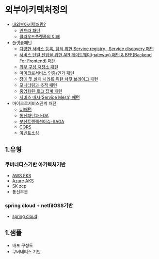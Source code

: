 # 외부아키텍처정의

- [내외부아키텍처란?](https://engineering-skcc.github.io/microservice%20%EA%B0%9C%EB%85%90/modern-relactive/) 
    - [인프라 패턴](https://engineering-skcc.github.io/microservice%20outer%20achitecture/outer-architecture-1/)
    - [클라우드플랫폼의 이해](https://engineering-skcc.github.io/microservice%20outer%20achitecture/outer-architecture-2/)
- 플랫폼패턴
    - [다양한 서비스 등록, 탐색 위한 Service registry , Service discovery 패턴](https://engineering-skcc.github.io/msa%20pattern/outer-arch-registry/)
    - [서비스 단일 진입을 위한 API 게이트웨이(gateway) 패턴 & BFF(Backend For Frontend) 패턴](https://engineering-skcc.github.io/msa%20pattern/outer-arch-api-gw/)
    - [외부 구성 저장소 패턴](https://engineering-skcc.github.io/microservice%20outer%20achitecture/outer-arch-config/)
    - [마이크로서비스 인증/인가 패턴](https://engineering-skcc.github.io/microservice%20outer%20achitecture/outer-arch-Auth/)
    - [장애 및 실패 처리를 위한 서킷 브레이크 패턴](https://engineering-skcc.github.io/microservice%20outer%20achitecture/outer-arch-Circuit-breaker/)
    - [모니터링과 추적 패턴](https://engineering-skcc.github.io/microservice%20outer%20achitecture/outer-arch-monitoring/) 
    - [중앙화된 로그 집계 패턴](https://engineering-skcc.github.io/microservice%20outer%20achitecture/outer-arch-log/) 
    - [서비스 매시(Service Mesh) 패턴](https://engineering-skcc.github.io/microservice%20outer%20achitecture/outer-arch-Service-Mesh/)
- 마이크로서비스관계 패턴
    - [UI패턴](https://engineering-skcc.github.io/microservice%20outer%20achitecture/inner-architecture-1/)
    - [통신패턴과 EDA](https://engineering-skcc.github.io/microservice%20outer%20achitecture/inner-architecture-conn/)
    - [분산트랜젝션이슈-SAGA](https://engineering-skcc.github.io/microservice%20outer%20achitecture/inner-architecture-saga/)
    - [CQRS](https://engineering-skcc.github.io/microservice%20outer%20achitecture/inner-architecture-cqrs/)
    - [이벤트소싱](https://engineering-skcc.github.io/microservice%20outer%20achitecture/inner-architecture-Event-Sourcing/)
## 1.유형
### 쿠버네티스기반 아키텍처기반
- [AWS EKS](https://aws.amazon.com/ko/eks/)
- [Azure AKS](https://docs.microsoft.com/ko-kr/azure/aks/)
- SK zcp 
- 통신부분 

### spring cloud + netfilOSS기반
- [spring cloud](https://spring.io/projects/spring-cloud)

## 1.샘플
    
- 배포 구성도 
- 쿠버네티스 기반
 
